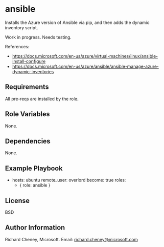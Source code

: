 ansible
=========

Installs the Azure version of Ansible via pip, and then adds the dynamic inventory script.

Work in progress.  Needs testing.

References: 

* https://docs.microsoft.com/en-us/azure/virtual-machines/linux/ansible-install-configure
* https://docs.microsoft.com/en-us/azure/ansible/ansible-manage-azure-dynamic-inventories

Requirements
------------

All pre-reqs are installed by the role.

Role Variables
--------------

None.

Dependencies
------------

None.

Example Playbook
----------------

- hosts: ubuntu
  remote_user: overlord
  become: true
  roles:
     - { role: ansible }

License
-------

BSD

Author Information
------------------

Richard Cheney, Microsoft. Email: richard.cheney@microsoft.com 
